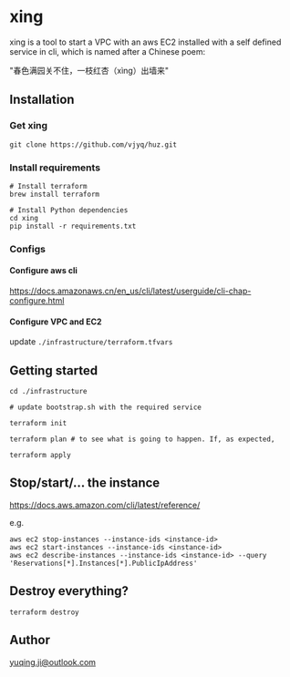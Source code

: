 # xing

xing is a tool to start a VPC with an aws EC2 installed with a self defined service in cli, which is named after a Chinese poem:

"春色满园关不住，一枝红杏（xìng）出墙来"

## Installation

### Get xing
```
git clone https://github.com/vjyq/huz.git
```

### Install requirements
```
# Install terraform
brew install terraform

# Install Python dependencies
cd xing
pip install -r requirements.txt
```

### Configs

#### Configure aws cli
https://docs.amazonaws.cn/en_us/cli/latest/userguide/cli-chap-configure.html

#### Configure VPC and EC2
update `./infrastructure/terraform.tfvars`

## Getting started
```
cd ./infrastructure

# update bootstrap.sh with the required service

terraform init

terraform plan # to see what is going to happen. If, as expected,

terraform apply
```

## Stop/start/... the instance
https://docs.aws.amazon.com/cli/latest/reference/

e.g.
```
aws ec2 stop-instances --instance-ids <instance-id>
aws ec2 start-instances --instance-ids <instance-id>
aws ec2 describe-instances --instance-ids <instance-id> --query 'Reservations[*].Instances[*].PublicIpAddress'
```

## Destroy everything?
```
terraform destroy
```

## Author
yuqing.ji@outlook.com
